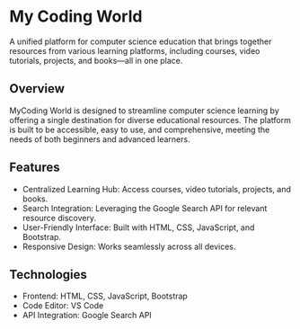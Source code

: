 # My Coding World
A unified platform for computer science education that brings together resources from various learning platforms, including courses, video tutorials, projects, and books—all in one place.

## Overview
MyCoding World is designed to streamline computer science learning by offering a single destination for diverse educational resources. The platform is built to be accessible, easy to use, and comprehensive, meeting the needs of both beginners and advanced learners.

## Features
* Centralized Learning Hub: Access courses, video tutorials, projects, and books.
* Search Integration: Leveraging the Google Search API for relevant resource discovery.
* User-Friendly Interface: Built with HTML, CSS, JavaScript, and Bootstrap.
* Responsive Design: Works seamlessly across all devices.
## Technologies
* Frontend: HTML, CSS, JavaScript, Bootstrap
* Code Editor: VS Code
* API Integration: Google Search API
